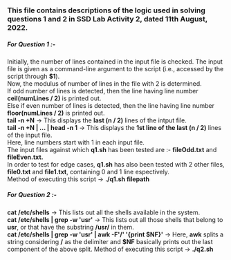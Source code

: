 <h3>
This file contains descriptions of the logic used in solving questions 1 and 2 in SSD Lab Activity 2, dated 11th August, 2022.
</h3>



<h5>
For Question 1 :-
</h5>
  
Initially, the number of lines contained in the input file is checked. The input file is given as a command-line argument to the script (i.e., accessed by the script through <strong>$1</strong>).<br>
Now, the modulus of number of lines in the file with 2 is determined.<br>
If odd number of lines is detected, then the line having line number <strong>ceil(numLines / 2)</strong> is printed out.<br>
Else if even number of lines is detected, then the line having line number <strong>floor(numLines / 2)</strong> is printed out.<br>
<strong>tail -n +N</strong> -> This displays the <strong>last (n / 2)</strong> lines of the intput file.<br>
<strong>tail -n +N | ... | head -n 1</strong> -> This displays the <strong>1st line of the last (n / 2)</strong> lines of the input file.<br> 
Here, line numbers start with 1 in each input file.<br>
The input files against which <strong>q1.sh</strong> has been tested are :- <strong>fileOdd.txt</strong> and <strong>fileEven.txt.</strong><br>
In order to test for edge cases, <strong>q1.sh</strong> has also been tested with 2 other files, <strong>file0.txt</strong> and <strong>file1.txt</strong>, containing 0 and 1 line espectively.<br>
Method of executing this script -> <strong>./q1.sh filepath</strong>


<h5>
For Question 2 :- 
</h5>
  
<strong>cat /etc/shells</strong> -> This lists out all the shells available in the system.<br>
<strong>cat /etc/shells | grep -w 'usr'</strong> -> This lists out all those shells that belong to <strong>usr</strong>, or that have the substring <strong>/usr/</strong> in them.<br>
<strong>cat /etc/shells | grep -w 'usr' | awk -F'/' '{print $NF}'</strong> -> Here, <strong>awk</strong> splits a string considering <strong>/</strong> as the delimiter and <strong>$NF</strong> basically prints out the last component of the above split.
Method of executing this script -> <strong>./q2.sh</strong>

